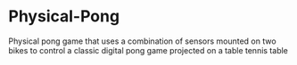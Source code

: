 # Physical-Pong
Physical pong game that uses a combination of sensors mounted on two bikes to control a classic digital pong game projected on a table tennis table
